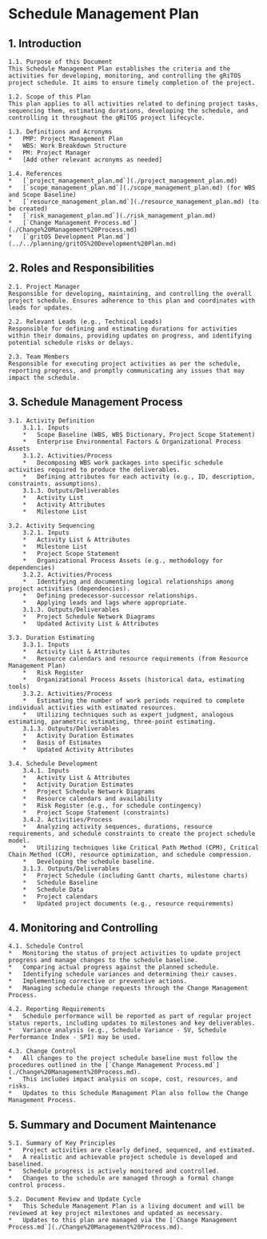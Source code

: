 # Schedule Management Plan

## 1. Introduction
    1.1. Purpose of this Document
    This Schedule Management Plan establishes the criteria and the activities for developing, monitoring, and controlling the gRiTOS project schedule. It aims to ensure timely completion of the project.

    1.2. Scope of this Plan
    This plan applies to all activities related to defining project tasks, sequencing them, estimating durations, developing the schedule, and controlling it throughout the gRiTOS project lifecycle.

    1.3. Definitions and Acronyms
    *   PMP: Project Management Plan
    *   WBS: Work Breakdown Structure
    *   PM: Project Manager
    *   [Add other relevant acronyms as needed]

    1.4. References
    *   [`project_management_plan.md`](./project_management_plan.md)
    *   [`scope_management_plan.md`](./scope_management_plan.md) (for WBS and Scope Baseline)
    *   [`resource_management_plan.md`](./resource_management_plan.md) (to be created)
    *   [`risk_management_plan.md`](./risk_management_plan.md)
    *   [`Change Management Process.md`](./Change%20Management%20Process.md)
    *   [`gritOS Development Plan.md`](../../planning/gritOS%20Development%20Plan.md)

## 2. Roles and Responsibilities
    2.1. Project Manager
    Responsible for developing, maintaining, and controlling the overall project schedule. Ensures adherence to this plan and coordinates with leads for updates.

    2.2. Relevant Leads (e.g., Technical Leads)
    Responsible for defining and estimating durations for activities within their domains, providing updates on progress, and identifying potential schedule risks or delays.

    2.3. Team Members
    Responsible for executing project activities as per the schedule, reporting progress, and promptly communicating any issues that may impact the schedule.

## 3. Schedule Management Process
    3.1. Activity Definition
        3.1.1. Inputs
        *   Scope Baseline (WBS, WBS Dictionary, Project Scope Statement)
        *   Enterprise Environmental Factors & Organizational Process Assets
        3.1.2. Activities/Process
        *   Decomposing WBS work packages into specific schedule activities required to produce the deliverables.
        *   Defining attributes for each activity (e.g., ID, description, constraints, assumptions).
        3.1.3. Outputs/Deliverables
        *   Activity List
        *   Activity Attributes
        *   Milestone List

    3.2. Activity Sequencing
        3.2.1. Inputs
        *   Activity List & Attributes
        *   Milestone List
        *   Project Scope Statement
        *   Organizational Process Assets (e.g., methodology for dependencies)
        3.2.2. Activities/Process
        *   Identifying and documenting logical relationships among project activities (dependencies).
        *   Defining predecessor-successor relationships.
        *   Applying leads and lags where appropriate.
        3.1.3. Outputs/Deliverables
        *   Project Schedule Network Diagrams
        *   Updated Activity List & Attributes

    3.3. Duration Estimating
        3.3.1. Inputs
        *   Activity List & Attributes
        *   Resource calendars and resource requirements (from Resource Management Plan)
        *   Risk Register
        *   Organizational Process Assets (historical data, estimating tools)
        3.3.2. Activities/Process
        *   Estimating the number of work periods required to complete individual activities with estimated resources.
        *   Utilizing techniques such as expert judgment, analogous estimating, parametric estimating, three-point estimating.
        3.1.3. Outputs/Deliverables
        *   Activity Duration Estimates
        *   Basis of Estimates
        *   Updated Activity Attributes

    3.4. Schedule Development
        3.4.1. Inputs
        *   Activity List & Attributes
        *   Activity Duration Estimates
        *   Project Schedule Network Diagrams
        *   Resource calendars and availability
        *   Risk Register (e.g., for schedule contingency)
        *   Project Scope Statement (constraints)
        3.4.2. Activities/Process
        *   Analyzing activity sequences, durations, resource requirements, and schedule constraints to create the project schedule model.
        *   Utilizing techniques like Critical Path Method (CPM), Critical Chain Method (CCM), resource optimization, and schedule compression.
        *   Developing the schedule baseline.
        3.1.3. Outputs/Deliverables
        *   Project Schedule (including Gantt charts, milestone charts)
        *   Schedule Baseline
        *   Schedule Data
        *   Project calendars
        *   Updated project documents (e.g., resource requirements)

## 4. Monitoring and Controlling
    4.1. Schedule Control
    *   Monitoring the status of project activities to update project progress and manage changes to the schedule baseline.
    *   Comparing actual progress against the planned schedule.
    *   Identifying schedule variances and determining their causes.
    *   Implementing corrective or preventive actions.
    *   Managing schedule change requests through the Change Management Process.

    4.2. Reporting Requirements
    *   Schedule performance will be reported as part of regular project status reports, including updates to milestones and key deliverables.
    *   Variance analysis (e.g., Schedule Variance - SV, Schedule Performance Index - SPI) may be used.

    4.3. Change Control
    *   All changes to the project schedule baseline must follow the procedures outlined in the [`Change Management Process.md`](./Change%20Management%20Process.md).
    *   This includes impact analysis on scope, cost, resources, and risks.
    *   Updates to this Schedule Management Plan also follow the Change Management Process.

## 5. Summary and Document Maintenance
    5.1. Summary of Key Principles
    *   Project activities are clearly defined, sequenced, and estimated.
    *   A realistic and achievable project schedule is developed and baselined.
    *   Schedule progress is actively monitored and controlled.
    *   Changes to the schedule are managed through a formal change control process.

    5.2. Document Review and Update Cycle
    *   This Schedule Management Plan is a living document and will be reviewed at key project milestones and updated as necessary.
    *   Updates to this plan are managed via the [`Change Management Process.md`](./Change%20Management%20Process.md).
```
